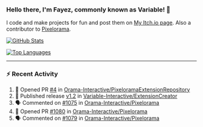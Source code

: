### Hello there, I'm Fayez, commonly known as Variable! 👋
I code and make projects for fun and post them on [My Itch.io page](https://variable-industries.itch.io/). Also a contributor to [Pixelorama](https://github.com/Orama-Interactive/Pixelorama).

[![GitHub Stats](https://github-readme-stats.vercel.app/api/?username=Variable-ind&show_icons=true&theme=merko)](https://github.com/anuraghazra/github-readme-stats)

[![Top Languages](https://github-readme-stats.vercel.app/api/top-langs/?username=Variable-ind&layout=compact&theme=merko)](https://github.com/anuraghazra/github-readme-stats)

---

### :zap: Recent Activity

<!--START_SECTION:activity-->
1. 💪 Opened PR [#4](https://github.com/Orama-Interactive/PixeloramaExtensionRepository/pull/4) in [Orama-Interactive/PixeloramaExtensionRepository](https://github.com/Orama-Interactive/PixeloramaExtensionRepository)
2. 🚀 Published release [v1.2](https://github.com/Variable-Interactive/ExtensionCreator/releases/tag/v1.2) in [Variable-Interactive/ExtensionCreator](https://github.com/Variable-Interactive/ExtensionCreator)
3. 🗣 Commented on [#1075](https://github.com/Orama-Interactive/Pixelorama/pull/1075#issuecomment-2294679170) in [Orama-Interactive/Pixelorama](https://github.com/Orama-Interactive/Pixelorama)
4. 💪 Opened PR [#1080](https://github.com/Orama-Interactive/Pixelorama/pull/1080) in [Orama-Interactive/Pixelorama](https://github.com/Orama-Interactive/Pixelorama)
5. 🗣 Commented on [#1079](https://github.com/Orama-Interactive/Pixelorama/pull/1079#issuecomment-2286225785) in [Orama-Interactive/Pixelorama](https://github.com/Orama-Interactive/Pixelorama)
<!--END_SECTION:activity-->

<!--
**Variable-ind/Variable-ind** is a ✨ _special_ ✨ repository because its `README.md` (this file) appears on your GitHub profile.

Here are some ideas to get you started:
- 🌱 I’m currently studying at ...
- 🔭 I’m currently working on ...
- 👯 I’m looking to collaborate on ...
- 🤔 I’m looking for help with ...
- 💬 Ask me about ...
- 📫 How to reach me: ...
- ⚡ Fun fact: ...
-->

